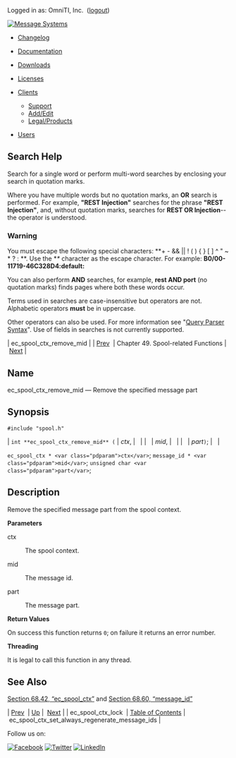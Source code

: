 Logged in as: OmniTI, Inc.  ([logout](https://support.messagesystems.com/logout.php))

[![Message Systems](https://support.messagesystems.com/images/ms-white205.png)](https://support.messagesystems.com/start.php) 

*   [Changelog](https://support.messagesystems.com/start.php?show=changelog)
*   [Documentation](https://support.messagesystems.com/docs/)
*   [Downloads](https://support.messagesystems.com/start.php)

*   [Licenses](https://support.messagesystems.com/license_summary.php)
*   <a href="">Clients</a>
    *   [Support](https://support.messagesystems.com/cs.php)
    *   [Add/Edit](https://support.messagesystems.com/edit_client.php)
    *   [Legal/Products](https://support.messagesystems.com/edit_products.php)
*   [Users](https://support.messagesystems.com/edit_customer.php)

## Search Help

Search for a single word or perform multi-word searches by enclosing your search in quotation marks.

Where you have multiple words but no quotation marks, an **OR** search is performed. For example, **"REST Injection"** searches for the phrase **"REST Injection"**, and, without quotation marks, searches for **REST OR Injection**--the operator is understood.

### Warning

You must escape the following special characters: **+ - && || ! ( ) { } [ ] ^ " ~ * ? : \**. Use the **\** character as the escape character. For example: **B0/00-11719-46C328D4\:default\:**

You can also perform **AND** searches, for example, **rest AND port** (no quotation marks) finds pages where both these words occur.

Terms used in searches are case-insensitive but operators are not. Alphabetic operators **must** be in uppercase.

Other operators can also be used. For more information see "[Query Parser Syntax](https://lucene.apache.org/core/old_versioned_docs/versions/3_0_0/queryparsersyntax.html)". Use of fields in searches is not currently supported.

| ec_spool_ctx_remove_mid |
| [Prev](apis.ec_spool_ctx_lock.php)  | Chapter 49. Spool-related Functions |  [Next](apis.ec_spool_ctx_set_always_regenerate_message_ids.php) |

<a name="apis.ec_spool_ctx_remove_mid"></a>
## Name

ec_spool_ctx_remove_mid — Remove the specified message part

## Synopsis

`#include "spool.h"`

| `int **ec_spool_ctx_remove_mid** (` | <var class="pdparam">ctx</var>, |   |
|   | <var class="pdparam">mid</var>, |   |
|   | <var class="pdparam">part</var>`)`; |   |

`ec_spool_ctx * <var class="pdparam">ctx</var>`;
`message_id * <var class="pdparam">mid</var>`;
`unsigned char <var class="pdparam">part</var>`;<a name="idp34918864"></a>
## Description

Remove the specified message part from the spool context.

**Parameters**

<dl class="variablelist">

<dt>ctx</dt>

<dd>

The spool context.

</dd>

<dt>mid</dt>

<dd>

The message id.

</dd>

<dt>part</dt>

<dd>

The message part.

</dd>

</dl>

**Return Values**

On success this function returns `0`; on failure it returns an error number.

**Threading**

It is legal to call this function in any thread.

<a name="idp34929504"></a>
## See Also

[Section 68.42, “ec_spool_ctx”](structs.ec_spool_ctx.php "68.42. ec_spool_ctx") and [Section 68.60, “message_id”](structs.message_id.php "68.60. message_id")

| [Prev](apis.ec_spool_ctx_lock.php)  | [Up](spool.php) |  [Next](apis.ec_spool_ctx_set_always_regenerate_message_ids.php) |
| ec_spool_ctx_lock  | [Table of Contents](index.php) |  ec_spool_ctx_set_always_regenerate_message_ids |

Follow us on:

[![Facebook](https://support.messagesystems.com/images/icon-facebook.png)](http://www.facebook.com/messagesystems) [![Twitter](https://support.messagesystems.com/images/icon-twitter.png)](http://twitter.com/#!/MessageSystems) [![LinkedIn](https://support.messagesystems.com/images/icon-linkedin.png)](http://www.linkedin.com/company/message-systems)